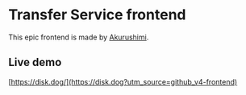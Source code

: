 # Transfer Service frontend
This epic frontend is made by [Akurushimi](https://akurushimi.github.io/).

## Live demo
[https://disk.dog/](https://disk.dog?utm_source=github_v4-frontend)
